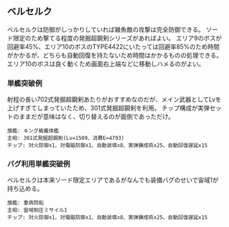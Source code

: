 ## ベルセルク

ベルセルクは防御がしっかりしていれば雑魚敵の攻撃は完全防御できる。
ソード限定のため撃てる程度の発掘超鋼剣シリーズがあればよい。
エリア9のボスが回避率45%、エリア10のボスのTYPE4422にいたっては回避率85%のため時間がかかるが、どちらも自動回復を持たないため時間はかかるものの処理できる。
エリア10のボスは良く動くため画面右上端などに移動しハメるのがよい。

### 単艦突破例

射程の長い702式発掘超鋼剣あたりがおすすめなのだが、メイン武器としてLvを上げすぎてしまっていたため、301式発掘超鋼剣を利用。
チップ構成が実弾セットのままだが意味はなく、切り替えるのが面倒であっただけ。

```
旗艦: キング級義体艦
主砲: 301式発掘超鋼剣(Lv=1509、消費E=4793)
チップ: 対火防御x1、対電磁防御x1、自動装填x8、実弾錬成術x25、自動回復遅延x15
```

### バグ利用単艦突破例

ベルセルクは本来ソード限定エリアであるがなんでも装備バグのせいで宙域1が持ち込める。

```
旗艦: 重病院船
主砲: 宙域制圧ミサイル1
チップ: 対火防御x1、対電磁防御x1、自動装填x8、実弾錬成術x25、自動回復遅延x15
```
